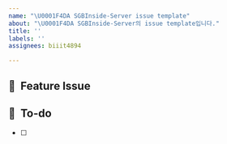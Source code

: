 ```yaml
---
name: "\U0001F4DA SGBInside-Server issue template"
about: "\U0001F4DA SGBInside-Server의 issue template입니다."
title: ''
labels: ''
assignees: biiit4894

---
```


## 📌  Feature Issue
<!-- 이슈에 대해 설명해주세요. -->

## 📝  To-do
<!-- 해야 할 일들을 적어주세요. -->
- [ ]
